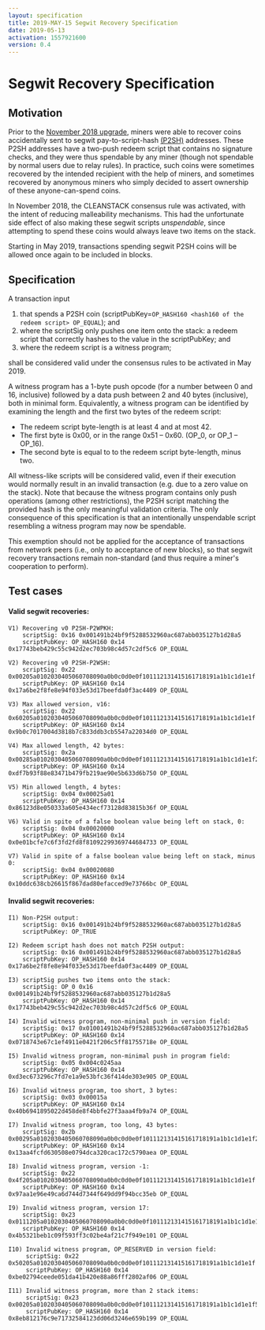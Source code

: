 ```yaml
---
layout: specification
title: 2019-MAY-15 Segwit Recovery Specification
date: 2019-05-13
activation: 1557921600
version: 0.4
---
```


Segwit Recovery Specification
===============================================

## Motivation
Prior to the [November 2018 upgrade](2018-nov-upgrade.md), miners were able to recover coins accidentally sent to segwit pay-to-script-hash [(P2SH)](https://github.com/bitcoin/bips/blob/master/bip-0016.mediawiki) addresses. These P2SH addresses have a two-push redeem script that contains no signature checks, and they were thus spendable by any miner (though not spendable by normal users due to relay rules). In practice, such coins were sometimes recovered by the intended recipient with the help of miners, and sometimes recovered by anonymous miners who simply decided to assert ownership of these anyone-can-spend coins.

In November 2018, the CLEANSTACK consensus rule was activated, with the intent of reducing malleability mechanisms. This had the unfortunate side effect of also making these segwit scripts *unspendable*, since attempting to spend these coins would always leave two items on the stack.

Starting in May 2019, transactions spending segwit P2SH coins will be allowed once again to be included in blocks.

## Specification
A transaction input
1. that spends a P2SH coin (scriptPubKey=`OP_HASH160 <hash160 of the redeem script> OP_EQUAL`); and
2. where the scriptSig only pushes one item onto the stack: a redeem script that correctly hashes to the value in the scriptPubKey; and
3. where the redeem script is a witness program;

shall be considered valid under the consensus rules to be activated in May 2019.

A witness program has a 1-byte push opcode (for a number between 0 and 16, inclusive) followed by a data push between 2 and 40 bytes (inclusive), both in minimal form.
Equivalently, a witness program can be identified by examining the length and the first two bytes of the redeem script:
* The redeem script byte-length is at least 4 and at most 42.
* The first byte is 0x00, or in the range 0x51 – 0x60. (OP_0, or OP_1 – OP_16).
* The second byte is equal to to the redeem script byte-length, minus two.

All witness-like scripts will be considered valid, even if their execution would normally result in an invalid transaction (e.g. due to a zero value on the stack). Note that because the witness program contains only push operations (among other restrictions), the P2SH script matching the provided hash is the only meaningful validation criteria. The only consequence of this specification is that an intentionally unspendable script resembling a witness program may now be spendable.

This exemption should not be applied for the acceptance of transactions from network peers (i.e., only to acceptance of new blocks), so that segwit recovery transactions remain non-standard (and thus require a miner's cooperation to perform).

## Test cases

#### Valid segwit recoveries:
    V1) Recovering v0 P2SH-P2WPKH:
        scriptSig: 0x16 0x001491b24bf9f5288532960ac687abb035127b1d28a5
        scriptPubKey: OP_HASH160 0x14 0x17743beb429c55c942d2ec703b98c4d57c2df5c6 OP_EQUAL

    V2) Recovering v0 P2SH-P2WSH:
        scriptSig: 0x22 0x00205a0102030405060708090a0b0c0d0e0f101112131415161718191a1b1c1d1e1f
        scriptPubKey: OP_HASH160 0x14 0x17a6be2f8fe8e94f033e53d17beefda0f3ac4409 OP_EQUAL

    V3) Max allowed version, v16:
        scriptSig: 0x22 0x60205a0102030405060708090a0b0c0d0e0f101112131415161718191a1b1c1d1e1f
        scriptPubKey: OP_HASH160 0x14 0x9b0c7017004d3818b7c833ddb3cb5547a22034d0 OP_EQUAL

    V4) Max allowed length, 42 bytes:
        scriptSig: 0x2a 0x00285a0102030405060708090a0b0c0d0e0f101112131415161718191a1b1c1d1e1f2021222324252627
        scriptPubKey: OP_HASH160 0x14 0xdf7b93f88e83471b479fb219ae90e5b633d6b750 OP_EQUAL

    V5) Min allowed length, 4 bytes:
        scriptSig: 0x04 0x00025a01
        scriptPubKey: OP_HASH160 0x14 0x86123d8e050333a605e434ecf73128d83815b36f OP_EQUAL

    V6) Valid in spite of a false boolean value being left on stack, 0:
        scriptSig: 0x04 0x00020000
        scriptPubKey: OP_HASH160 0x14 0x0e01bcfe7c6f3fd2fd8f81092299369744684733 OP_EQUAL

    V7) Valid in spite of a false boolean value being left on stack, minus 0:
        scriptSig: 0x04 0x00020080
        scriptPubKey: OP_HASH160 0x14 0x10ddc638cb26615f867dad80efacced9e73766bc OP_EQUAL

#### Invalid segwit recoveries:
    I1) Non-P2SH output:
        scriptSig: 0x16 0x001491b24bf9f5288532960ac687abb035127b1d28a5
        scriptPubKey: OP_TRUE

    I2) Redeem script hash does not match P2SH output:
        scriptSig: 0x16 0x001491b24bf9f5288532960ac687abb035127b1d28a5
        scriptPubKey: OP_HASH160 0x14 0x17a6be2f8fe8e94f033e53d17beefda0f3ac4409 OP_EQUAL

    I3) scriptSig pushes two items onto the stack:
        scriptSig: OP_0 0x16 0x001491b24bf9f5288532960ac687abb035127b1d28a5
        scriptPubKey: OP_HASH160 0x14 0x17743beb429c55c942d2ec703b98c4d57c2df5c6 OP_EQUAL

    I4) Invalid witness program, non-minimal push in version field:
        scriptSig: 0x17 0x01001491b24bf9f5288532960ac687abb035127b1d28a5
        scriptPubKey: OP_HASH160 0x14 0x0718743e67c1ef4911e0421f206c5ff81755718e OP_EQUAL

    I5) Invalid witness program, non-minimal push in program field:
        scriptSig: 0x05 0x004c0245aa
        scriptPubKey: OP_HASH160 0x14 0xd3ec673296c7fd7e1a9e53bfc36f414de303e905 OP_EQUAL

    I6) Invalid witness program, too short, 3 bytes:
        scriptSig: 0x03 0x00015a
        scriptPubKey: OP_HASH160 0x14 0x40b6941895022d458de8f4bbfe27f3aaa4fb9a74 OP_EQUAL

    I7) Invalid witness program, too long, 43 bytes:
        scriptSig: 0x2b 0x00295a0102030405060708090a0b0c0d0e0f101112131415161718191a1b1c1d1e1f202122232425262728
        scriptPubKey: OP_HASH160 0x14 0x13aa4fcfd630508e0794dca320cac172c5790aea OP_EQUAL

    I8) Invalid witness program, version -1:
        scriptSig: 0x22 0x4f205a0102030405060708090a0b0c0d0e0f101112131415161718191a1b1c1d1e1f
        scriptPubKey: OP_HASH160 0x14 0x97aa1e96e49ca6d744d7344f649dd9f94bcc35eb OP_EQUAL

    I9) Invalid witness program, version 17:
        scriptSig: 0x23 0x0111205a0102030405060708090a0b0c0d0e0f101112131415161718191a1b1c1d1e1f
        scriptPubKey: OP_HASH160 0x14 0x4b5321beb1c09f593ff3c02be4af21c7f949e101 OP_EQUAL

    I10) Invalid witness program, OP_RESERVED in version field:
         scriptSig: 0x22 0x50205a0102030405060708090a0b0c0d0e0f101112131415161718191a1b1c1d1e1f
         scriptPubKey: OP_HASH160 0x14 0xbe02794ceede051da41b420e88a86fff2802af06 OP_EQUAL

    I11) Invalid witness program, more than 2 stack items:
         scriptSig: 0x23 0x00205a0102030405060708090a0b0c0d0e0f101112131415161718191a1b1c1d1e1f51
         scriptPubKey: OP_HASH160 0x14 0x8eb812176c9e71732584123dd06d3246e659b199 OP_EQUAL
